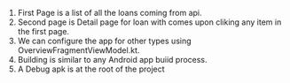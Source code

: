 1. First Page is a list of all the loans coming from api.
2. Second page is Detail page for loan with comes upon cliking any item in the first page.
3. We can configure the app for other types using OverviewFragmentViewModel.kt.
4. Building is similar to any Android app buiid process.
5. A Debug apk is at the root of the project